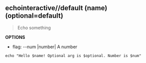 ## echointeractive//default (name) (optional=default)

> Echo something

**OPTIONS**

- flag: --num |number| A number

```
echo "Hello $name! Optional arg is $optional. Number is $num"
```
